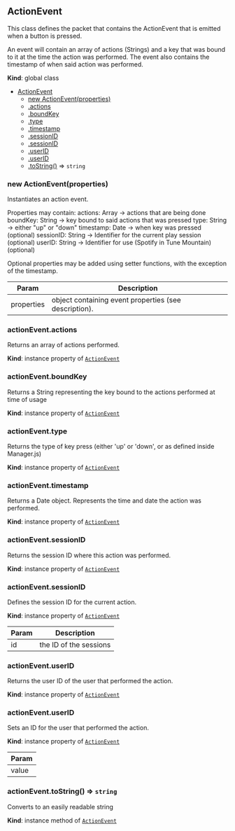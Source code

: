 <a name="ActionEvent"></a>

## ActionEvent
This class defines the packet that contains the ActionEvent
that is emitted when a button is pressed.

An event will contain an array of actions (Strings) and a key that was bound to it at
the time the action was performed. The event also contains the timestamp of when said action was performed.

**Kind**: global class  

* [ActionEvent](#ActionEvent)
    * [new ActionEvent(properties)](#new_ActionEvent_new)
    * [.actions](#ActionEvent+actions)
    * [.boundKey](#ActionEvent+boundKey)
    * [.type](#ActionEvent+type)
    * [.timestamp](#ActionEvent+timestamp)
    * [.sessionID](#ActionEvent+sessionID)
    * [.sessionID](#ActionEvent+sessionID)
    * [.userID](#ActionEvent+userID)
    * [.userID](#ActionEvent+userID)
    * [.toString()](#ActionEvent+toString) ⇒ <code>string</code>

<a name="new_ActionEvent_new"></a>

### new ActionEvent(properties)
Instantiates an action event.

Properties may contain:
     actions: Array<String> -> actions that are being done
     boundKey: String -> key bound to said actions that was pressed
     type: String -> either "up" or "down"
     timestamp: Date -> when key was pressed (optional)
     sessionID: String -> Identifier for the current play session (optional)
     userID: String -> Identifier for use (Spotify in Tune Mountain) (optional)

Optional properties may be added using setter functions, with the exception of the timestamp.


| Param | Description |
| --- | --- |
| properties | object containing event properties (see description). |

<a name="ActionEvent+actions"></a>

### actionEvent.actions
Returns an array of actions performed.

**Kind**: instance property of [<code>ActionEvent</code>](#ActionEvent)  
<a name="ActionEvent+boundKey"></a>

### actionEvent.boundKey
Returns a String representing the key bound to the actions performed at time of usage

**Kind**: instance property of [<code>ActionEvent</code>](#ActionEvent)  
<a name="ActionEvent+type"></a>

### actionEvent.type
Returns the type of key press (either 'up' or 'down', or as defined inside Manager.js)

**Kind**: instance property of [<code>ActionEvent</code>](#ActionEvent)  
<a name="ActionEvent+timestamp"></a>

### actionEvent.timestamp
Returns a Date object. Represents the time and date the action was performed.

**Kind**: instance property of [<code>ActionEvent</code>](#ActionEvent)  
<a name="ActionEvent+sessionID"></a>

### actionEvent.sessionID
Returns the session ID where this action was performed.

**Kind**: instance property of [<code>ActionEvent</code>](#ActionEvent)  
<a name="ActionEvent+sessionID"></a>

### actionEvent.sessionID
Defines the session ID for the current action.

**Kind**: instance property of [<code>ActionEvent</code>](#ActionEvent)  

| Param | Description |
| --- | --- |
| id | the ID of the sessions |

<a name="ActionEvent+userID"></a>

### actionEvent.userID
Returns the user ID of the user that performed the action.

**Kind**: instance property of [<code>ActionEvent</code>](#ActionEvent)  
<a name="ActionEvent+userID"></a>

### actionEvent.userID
Sets an ID for the user that performed the action.

**Kind**: instance property of [<code>ActionEvent</code>](#ActionEvent)  

| Param |
| --- |
| value | 

<a name="ActionEvent+toString"></a>

### actionEvent.toString() ⇒ <code>string</code>
Converts to an easily readable string

**Kind**: instance method of [<code>ActionEvent</code>](#ActionEvent)  
